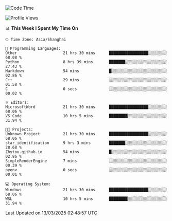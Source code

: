 <!--START_SECTION:waka-->
![Code Time](http://img.shields.io/badge/Code%20Time-2%2C386%20hrs%2033%20mins-blue)

![Profile Views](http://img.shields.io/badge/Profile%20Views-1-blue)

📊 **This Week I Spent My Time On** 

```text
🕑︎ Time Zone: Asia/Shanghai

💬 Programming Languages: 
Other                    21 hrs 30 mins      █████████████████░░░░░░░░   68.08 % 
Python                   8 hrs 39 mins       ███████░░░░░░░░░░░░░░░░░░   27.43 % 
Markdown                 54 mins             █░░░░░░░░░░░░░░░░░░░░░░░░   02.86 % 
C++                      29 mins             ░░░░░░░░░░░░░░░░░░░░░░░░░   01.58 % 
C                        0 secs              ░░░░░░░░░░░░░░░░░░░░░░░░░   00.02 % 

🔥 Editors: 
MicrosoftWord            21 hrs 30 mins      █████████████████░░░░░░░░   68.06 % 
VS Code                  10 hrs 5 mins       ████████░░░░░░░░░░░░░░░░░   31.94 % 

🐱‍💻 Projects: 
Unknown Project          21 hrs 30 mins      █████████████████░░░░░░░░   68.06 % 
star_identification      9 hrs 3 mins        ███████░░░░░░░░░░░░░░░░░░   28.68 % 
Zhytou.github.io         54 mins             █░░░░░░░░░░░░░░░░░░░░░░░░   02.86 % 
SimpleRenderEngine       7 mins              ░░░░░░░░░░░░░░░░░░░░░░░░░   00.39 % 
pyenv                    0 secs              ░░░░░░░░░░░░░░░░░░░░░░░░░   00.01 % 

💻 Operating System: 
Windows                  21 hrs 30 mins      █████████████████░░░░░░░░   68.06 % 
WSL                      10 hrs 5 mins       ████████░░░░░░░░░░░░░░░░░   31.94 % 
```


 Last Updated on 13/03/2025 02:48:57 UTC
<!--END_SECTION:waka-->
